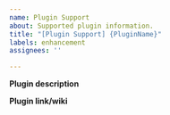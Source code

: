 ```yaml
---
name: Plugin Support
about: Supported plugin information.
title: "[Plugin Support] {PluginName}"
labels: enhancement
assignees: ''

---
```


**Plugin description**


**Plugin link/wiki**
